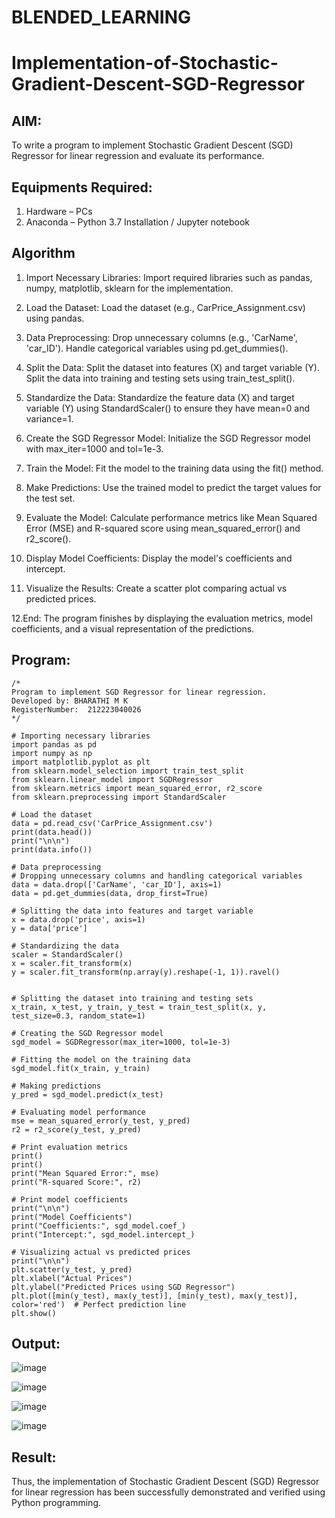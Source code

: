 # BLENDED_LEARNING
# Implementation-of-Stochastic-Gradient-Descent-SGD-Regressor

## AIM:
To write a program to implement Stochastic Gradient Descent (SGD) Regressor for linear regression and evaluate its performance.

## Equipments Required:
1. Hardware – PCs
2. Anaconda – Python 3.7 Installation / Jupyter notebook

## Algorithm
1. Import Necessary Libraries:
Import required libraries such as pandas, numpy, matplotlib, sklearn for the implementation.
   
2. Load the Dataset:
Load the dataset (e.g., CarPrice_Assignment.csv) using pandas.

3. Data Preprocessing:
Drop unnecessary columns (e.g., 'CarName', 'car_ID').
Handle categorical variables using pd.get_dummies().

4. Split the Data:
Split the dataset into features (X) and target variable (Y).
Split the data into training and testing sets using train_test_split().

5. Standardize the Data:
Standardize the feature data (X) and target variable (Y) using StandardScaler() to ensure they have mean=0 and variance=1.

6. Create the SGD Regressor Model:
Initialize the SGD Regressor model with max_iter=1000 and tol=1e-3.

7. Train the Model:
Fit the model to the training data using the fit() method.

8. Make Predictions:
Use the trained model to predict the target values for the test set.

9. Evaluate the Model:
Calculate performance metrics like Mean Squared Error (MSE) and R-squared score using mean_squared_error() and r2_score().

10. Display Model Coefficients:
Display the model's coefficients and intercept.

11. Visualize the Results:
Create a scatter plot comparing actual vs predicted prices.

12.End:
The program finishes by displaying the evaluation metrics, model coefficients, and a visual representation of the predictions.

## Program:
```
/*
Program to implement SGD Regressor for linear regression.
Developed by: BHARATHI M K
RegisterNumber:  212223040026
*/
```
~~~
# Importing necessary libraries
import pandas as pd
import numpy as np
import matplotlib.pyplot as plt
from sklearn.model_selection import train_test_split
from sklearn.linear_model import SGDRegressor
from sklearn.metrics import mean_squared_error, r2_score
from sklearn.preprocessing import StandardScaler

# Load the dataset
data = pd.read_csv('CarPrice_Assignment.csv')
print(data.head())
print("\n\n")
print(data.info())

# Data preprocessing
# Dropping unnecessary columns and handling categorical variables
data = data.drop(['CarName', 'car_ID'], axis=1)
data = pd.get_dummies(data, drop_first=True)

# Splitting the data into features and target variable
x = data.drop('price', axis=1)
y = data['price']

# Standardizing the data
scaler = StandardScaler()
x = scaler.fit_transform(x)
y = scaler.fit_transform(np.array(y).reshape(-1, 1)).ravel()


# Splitting the dataset into training and testing sets
x_train, x_test, y_train, y_test = train_test_split(x, y, test_size=0.3, random_state=1)

# Creating the SGD Regressor model
sgd_model = SGDRegressor(max_iter=1000, tol=1e-3)

# Fitting the model on the training data
sgd_model.fit(x_train, y_train)

# Making predictions
y_pred = sgd_model.predict(x_test)

# Evaluating model performance
mse = mean_squared_error(y_test, y_pred)
r2 = r2_score(y_test, y_pred)

# Print evaluation metrics
print()
print()
print("Mean Squared Error:", mse)
print("R-squared Score:", r2)

# Print model coefficients
print("\n\n")
print("Model Coefficients")
print("Coefficients:", sgd_model.coef_)
print("Intercept:", sgd_model.intercept_)

# Visualizing actual vs predicted prices
print("\n\n")
plt.scatter(y_test, y_pred)
plt.xlabel("Actual Prices")
plt.ylabel("Predicted Prices using SGD Regressor")
plt.plot([min(y_test), max(y_test)], [min(y_test), max(y_test)], color='red')  # Perfect prediction line
plt.show()

~~~
## Output:
![image](https://github.com/user-attachments/assets/2f4985e0-b34d-4aaa-8e1f-e1a0029f7c4f)

![image](https://github.com/user-attachments/assets/ce1b143e-d7b8-47cd-9b19-4306230ae2cd)

![image](https://github.com/user-attachments/assets/4ae871b2-72a7-4391-9454-0420969ec98a)

![image](https://github.com/user-attachments/assets/860af44c-8533-4244-b417-0e59c1bc832b)


## Result:
Thus, the implementation of Stochastic Gradient Descent (SGD) Regressor for linear regression has been successfully demonstrated and verified using Python programming.
